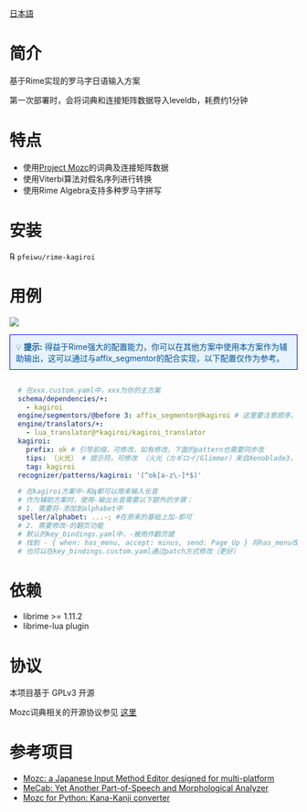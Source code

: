 [日本語](README.md)
# 简介
基于Rime实现的罗马字日语输入方案

第一次部署时，会将词典和连接矩阵数据导入leveldb，耗费约1分钟

# 特点
- 使用[Project Mozc](https://github.com/google/mozc)的词典及连接矩阵数据
- 使用Viterbi算法对假名序列进行转换
- 使用Rime Algebra支持多种罗马字拼写

# 安装
℞ `pfeiwu/rime-kagiroi`

# 用例
![](misc/example.png)

<div style="padding: 10px; border: 1px solid #00f; background-color: #e7f3ff; color: #00529b; margin-bottom: 15px;">
  💡 <strong>提示:</strong> 得益于Rime强大的配置能力，你可以在其他方案中使用本方案作为辅助输出，这可以通过与affix_segmentor的配合实现，以下配置仅作为参考。
</div>


```yaml

  # 在xxx.custom.yaml中，xxx为你的主方案
  schema/dependencies/+:
    - kagiroi
  engine/segmentors/@before 3: affix_segmentor@kagiroi # 这里要注意顺序，需保证在abc_segmentor前面
  engine/translators/+:
    - lua_translator@*kagiroi/kagiroi_translator
  kagiroi:
    prefix: ok # 引导前缀，可修改，如有修改，下面的pattern也需要同步改
    tips: 〔火光〕 # 提示符，可修改 （火光（カギロイ/Glimmer）来自Xenoblade3，レックス(Rex)和ホムラ(Pyra)女儿的名字(大概)）
    tag: kagiroi
  recognizer/patterns/kagiroi: '(^ok[a-z\-]*$)'

  # 在kagiroi方案中-和q都可以用来输入长音
  # 作为辅助方案时，使用-输出长音需要以下额外的步骤：
  # 1. 需要将-添加到alphabet中
  speller/alphabet: ...-; #在原来的基础上加-即可
  # 2. 需要修改-的翻页功能
  # 默认的key_bindings.yaml中，-被用作翻页键
  # 找到 - { when: has_menu, accept: minus, send: Page_Up } 将has_menu改为paging, 这样只有在进入paging状态后，-才会向前翻页
  # 也可以在key_bindings.custom.yaml通过patch方式修改（更好）

```

# 依赖
- librime >= 1.11.2
- librime-lua plugin

# 协议
本项目基于 GPLv3 开源

Mozc词典相关的开源协议参见
[这里](https://github.com/google/mozc/blob/006ed69bf545548a8a3596b13f58cb22cf3d8a2f/src/data/dictionary_oss/README.txt)

# 参考项目
- [Mozc: a Japanese Input Method Editor designed for multi-platform](https://github.com/google/mozc)
- [MeCab: Yet Another Part-of-Speech and Morphological Analyzer](https://taku910.github.io/mecab/)
- [Mozc for Python: Kana-Kanji converter](https://github.com/ikegami-yukino/mozcpy)
